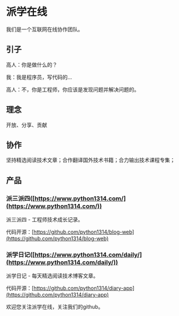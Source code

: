 # 派学在线

我们是一个互联网在线协作团队。

## 引子

高人：你是做什么的？

我：我是程序员，写代码的...

高人：不，你是工程师，你应该是发现问题并解决问题的。

## 理念

开放、分享、贡献

## 协作

坚持精选阅读技术文章；合作翻译国外技术书籍；合力输出技术课程专集；

## 产品

### 派三派四([https://www.python1314.com/](https://www.python1314.com/))

派三派四 - 工程师技术成长记录。

代码开源：[https://github.com/python1314/blog-web](https://github.com/python1314/blog-web)

### 派学日记([https://www.python1314.com/daily/](https://www.python1314.com/daily/))

派学日记 - 每天精选阅读技术博客文章。

代码开源：[https://github.com/python1314/diary-app](https://github.com/python1314/diary-app)

欢迎您关注派学在线，关注我们的github。